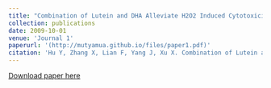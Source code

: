 ```yaml
---
title: "Combination of Lutein and DHA Alleviate H2O2 Induced Cytotoxicity in PC12 Cells by Regulating the MAPK Pathway"
collection: publications
date: 2009-10-01
venue: 'Journal 1'
paperurl: '(http://mutyamua.github.io/files/paper1.pdf)'
citation: 'Hu Y, Zhang X, Lian F, Yang J, Xu X. Combination of Lutein and DHA Alleviate H2O2 Induced Cytotoxicity in PC12 Cells by Regulating the MAPK Pathway. J Nutr Sci Vitaminol (Tokyo). 2021;67(4):234-242. doi: 10.3177/jnsv.67.234. PMID: 34470998.'
---
```

[Download paper here](http://mutyamua.github.io/files/paper1.pdf)

